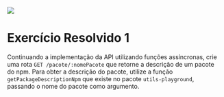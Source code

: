 ![](https://i.imgur.com/xG74tOh.png)

# Exercício Resolvido 1

Continuando a implementação da API utilizando funções assíncronas, crie uma rota `GET /pacote/:nomePacote` que retorne a descrição de um pacote do npm. Para obter a descrição do pacote, utilize a função `getPackageDescriptionNpm` que existe no pacote `utils-playground`, passando o nome do pacote como argumento.
